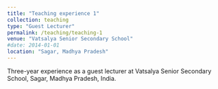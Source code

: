 ```yaml
---
title: "Teaching experience 1"
collection: teaching
type: "Guest Lecturer"
permalink: /teaching/teaching-1
venue: "Vatsalya Senior Secondary School"
#date: 2014-01-01
location: "Sagar, Madhya Pradesh"
---
```


Three-year experience as a guest lecturer at Vatsalya Senior Secondary School, Sagar, Madhya Pradesh, India.
